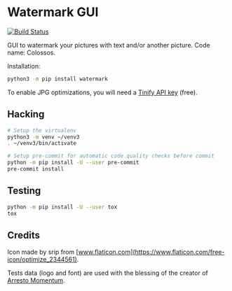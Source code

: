 # Watermark GUI

[![Build Status](https://travis-ci.org/BoboTiG/watermark-me.svg?branch=master)](https://travis-ci.org/BoboTiG/watermark-me)

GUI to watermark your pictures with text and/or another picture.
Code name: Colossos.

Installation:

```bash
python3 -m pip install watermark
```

To enable JPG optimizations, you will need a [Tinify API key](https://Tinify.com/developers) (free).

## Hacking

```bash
# Setup the virtualenv
python3 -m venv ~/venv3
. ~/venv3/bin/activate

# Setup pre-commit for automatic code quality checks before commit
python -m pip install -U --user pre-commit
pre-commit install
```

## Testing

```bash
python -m pip install -U --user tox
tox
```

## Credits

Icon made by srip from [www.flaticon.com](https://www.flaticon.com/free-icon/optimize_2344561).

Tests data (logo and font) are used with the blessing of the creator of [Arresto Momentum](https://www.arresto-momentum.com/).
